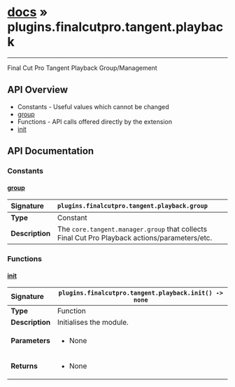 # [docs](index.md) » plugins.finalcutpro.tangent.playback
---

Final Cut Pro Tangent Playback Group/Management

## API Overview
* Constants - Useful values which cannot be changed
 * [group](#group)
* Functions - API calls offered directly by the extension
 * [init](#init)

## API Documentation

### Constants

#### [group](#group)
| <span style="float: left;">**Signature**</span> | <span style="float: left;">`plugins.finalcutpro.tangent.playback.group` </span>                                                          |
| -----------------------------------------------------|---------------------------------------------------------------------------------------------------------|
| **Type**                                             | Constant                                                                                         |
| **Description**                                      | The `core.tangent.manager.group` that collects Final Cut Pro Playback actions/parameters/etc.                                                                                         |

### Functions

#### [init](#init)
| <span style="float: left;">**Signature**</span> | <span style="float: left;">`plugins.finalcutpro.tangent.playback.init() -> none` </span>                                                          |
| -----------------------------------------------------|---------------------------------------------------------------------------------------------------------|
| **Type**                                             | Function                                                                                         |
| **Description**                                      | Initialises the module.                                                                                         |
| **Parameters**                                       | <ul><li>None</li></ul> |
| **Returns**                                          | <ul><li>None</li></ul>          |


